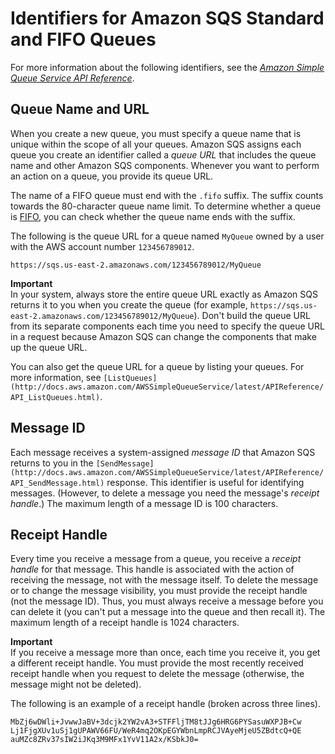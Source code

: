 # Identifiers for Amazon SQS Standard and FIFO Queues<a name="sqs-general-identifiers"></a>

For more information about the following identifiers, see the *[Amazon Simple Queue Service API Reference](http://docs.aws.amazon.com/AWSSimpleQueueService/latest/APIReference/)*\.

## Queue Name and URL<a name="queue-name-url"></a>

When you create a new queue, you must specify a queue name that is unique within the scope of all your queues\. Amazon SQS assigns each queue you create an identifier called a *queue URL* that includes the queue name and other Amazon SQS components\. Whenever you want to perform an action on a queue, you provide its queue URL\.

The name of a FIFO queue must end with the `.fifo` suffix\. The suffix counts towards the 80\-character queue name limit\. To determine whether a queue is [FIFO](FIFO-queues.md), you can check whether the queue name ends with the suffix\.

The following is the queue URL for a queue named `MyQueue` owned by a user with the AWS account number `123456789012`\.

```
https://sqs.us-east-2.amazonaws.com/123456789012/MyQueue
```

**Important**  
In your system, always store the entire queue URL exactly as Amazon SQS returns it to you when you create the queue \(for example, `https://sqs.us-east-2.amazonaws.com/123456789012/MyQueue`\)\. Don't build the queue URL from its separate components each time you need to specify the queue URL in a request because Amazon SQS can change the components that make up the queue URL\.

You can also get the queue URL for a queue by listing your queues\. For more information, see `[ListQueues](http://docs.aws.amazon.com/AWSSimpleQueueService/latest/APIReference/API_ListQueues.html)`\.

## Message ID<a name="message-id"></a>

Each message receives a system\-assigned *message ID* that Amazon SQS returns to you in the `[SendMessage](http://docs.aws.amazon.com/AWSSimpleQueueService/latest/APIReference/API_SendMessage.html)` response\. This identifier is useful for identifying messages\. \(However, to delete a message you need the message's *receipt handle*\.\) The maximum length of a message ID is 100 characters\.

## Receipt Handle<a name="receipt-handle"></a>

Every time you receive a message from a queue, you receive a *receipt handle* for that message\. This handle is associated with the action of receiving the message, not with the message itself\. To delete the message or to change the message visibility, you must provide the receipt handle \(not the message ID\)\. Thus, you must always receive a message before you can delete it \(you can't put a message into the queue and then recall it\)\. The maximum length of a receipt handle is 1024 characters\. 

**Important**  
If you receive a message more than once, each time you receive it, you get a different receipt handle\. You must provide the most recently received receipt handle when you request to delete the message \(otherwise, the message might not be deleted\)\. 

The following is an example of a receipt handle \(broken across three lines\)\.

```
MbZj6wDWli+JvwwJaBV+3dcjk2YW2vA3+STFFljTM8tJJg6HRG6PYSasuWXPJB+Cw
Lj1FjgXUv1uSj1gUPAWV66FU/WeR4mq2OKpEGYWbnLmpRCJVAyeMjeU5ZBdtcQ+QE
auMZc8ZRv37sIW2iJKq3M9MFx1YvV11A2x/KSbkJ0=
```